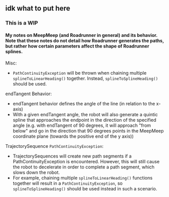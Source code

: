 ## idk what to put here

### This is a WIP

#### My notes on MeepMeep (and Roadrunner in general) and its behavior. Note that these notes do not detail how Roadrunner generates the paths, but rather how certain parameters affect the shape of Roadrunner splines.

Misc:
 - `PathContinuityException` will be thrown when chaining multiple `splineToLinearHeading()` together. Instead, `splineToSplineHeading()` should be used.

endTangent Behavior:
 - endTangent behavior defines the angle of the line (in relation to the x-axis)
 - With a given endTangent angle, the robot will also generate a quintic spline that approaches the endpoint in the direction of the specified angle
   (e.g. with endTangent of 90 degrees, it will approach "from below" and go in the direction that 90 degrees points in the MeepMeep coordinate plane (towards the positive end of the y axis))

TrajectorySequence `PathContinuityException`:
 - TrajectorySequences will create new path segments if a PathContinuityException is encountered. However,
   this will still cause the robot to decelerate in order to complete a path segment, which slows down the robot.
 - For example, chaining multiple `splineToLinearHeading()` functions together will result in a `PathContinuityException`, so `splineToSplineHeading()` should be used instead in such a scenario.